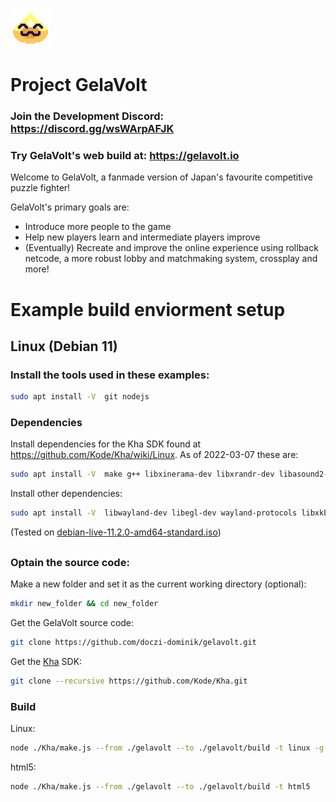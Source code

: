 ![GelaVolt](readme-icon.png)

# Project GelaVolt

### Join the Development Discord: https://discord.gg/wsWArpAFJK
### Try GelaVolt's web build at: https://gelavolt.io

Welcome to GelaVolt, a fanmade version of Japan's favourite competitive puzzle fighter!

GelaVolt's primary goals are:
- Introduce more people to the game
- Help new players learn and intermediate players improve
- (Eventually) Recreate and improve the online experience using rollback netcode, a more robust lobby and matchmaking system, crossplay and more!


# Example build enviorment setup
## Linux (Debian 11)
### Install the tools used in these examples:
```bash
sudo apt install -V  git nodejs
```
### Dependencies
Install dependencies for the Kha SDK found at https://github.com/Kode/Kha/wiki/Linux. As of 2022-03-07 these are:
```bash
sudo apt install -V  make g++ libxinerama-dev libxrandr-dev libasound2-dev libxi-dev mesa-common-dev libgl-dev libxcursor-dev libvulkan-dev libudev-dev
```
Install other dependencies:
```bash
sudo apt install -V  libwayland-dev libegl-dev wayland-protocols libxkbcommon-dev
```
(Tested on [debian-live-11.2.0-amd64-standard.iso](https://cdimage.debian.org/cdimage/release/11.2.0-live/amd64/iso-hybrid/))
##

### Optain the source code:
Make a new folder and set it as the current working directory (optional):
```bash
mkdir new_folder && cd new_folder
```
Get the GelaVolt source code:
```bash
git clone https://github.com/doczi-dominik/gelavolt.git
```
Get the [Kha](https://github.com/Kode/Kha) SDK:
```bash
git clone --recursive https://github.com/Kode/Kha.git
```

### Build
Linux:
```bash
node ./Kha/make.js --from ./gelavolt --to ./gelavolt/build -t linux -g opengl --compile
```
html5:
```bash
node ./Kha/make.js --from ./gelavolt --to ./gelavolt/build -t html5
```
